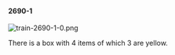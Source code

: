 #### 2690-1
![train-2690-1-0.png](https://github.com/lil-lab/nlvr/raw/master/nlvr/train/images/15/train-2690-1-0.png "train-2690-1-0.png")

There is a box with 4 items of which 3 are yellow.